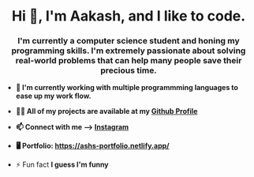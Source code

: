 <h1 align="center">Hi 👋, I'm Aakash, and I like to code.</h1>
<h3 align="center">I'm currently a computer science student and honing my programming skills. I'm extremely passionate about solving real-world problems that can help many people save their precious time.</h3>

- **🌱 I'm currently working with multiple programmming languages to ease up my work flow.**

- **👨‍💻 All of my projects are available at my [Github Profile](github.com/tripsterxx)**

- **📫 Connect with me --> [Instagram](https://www.instagram.com/rawatash04/)**

- **🖥️ Portfolio: https://ashs-portfolio.netlify.app/**

- ⚡ Fun fact **I guess I'm funny**

